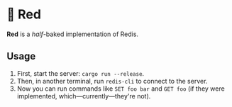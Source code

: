 # 🍣 Red

**Red** is a _half_-baked implementation of Redis.

## Usage

1. First, start the server: `cargo run --release`.
2. Then, in another terminal, run `redis-cli` to connect to the server.
3. Now you can run commands like `SET foo bar` and `GET foo` (if they were implemented, which—currently—they're not).
